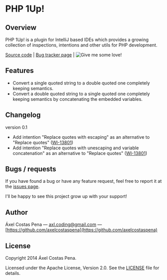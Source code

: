 # PHP 1Up!

## Overview

PHP 1Up! is a plugin for IntelliJ based IDEs which provides a growing collection of inspections, intentions and other 
utils for PHP development.

[Source code](https://github.com/axelcostaspena/php-1up) |
[Bug tracker page](https://github.com/axelcostaspena/php-1up/issues) |
![Give me some love!](https://www.paypalobjects.com/en_US/i/btn/btn_donate_SM.gif "Donate")

## Features

* Convert a single quoted string to a double quoted one completely keeping semantics.
* Convert a double quoted string to a single quoted one completely keeping semantics by concatenating the embedded variables.

## Changelog

version 0.1

* Add intention "Replace quotes with escaping" as an alternative to "Replace quotes" ([WI-13801](https://youtrack.jetbrains.com/issue/WI-13801))
* Add intention "Replace quotes with unescaping and variable concatenation" as an alternative to "Replace quotes" ([WI-13801](https://youtrack.jetbrains.com/issue/WI-13801))

## Bugs / requests

If you have found a bug or have any feature request, feel free to report it at the
[issues page](https://github.com/axelcostaspena/php-1up/issues). 

I'll be happy to see this project grow up with your support!

## Author

Áxel Costas Pena — <axl.coding@gmail.com> — [https://github.com/axelcostaspena](https://github.com/axelcostaspena)

## License

Copyright 2014 Áxel Costas Pena. 

Licensed under the Apache License, Version 2.0. See the [LICENSE](./LICENSE) file for details.
